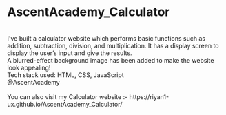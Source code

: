 # AscentAcademy_Calculator
<br>
I've built a calculator website which performs basic functions such as addition, subtraction, division, and multiplication. It has a display screen to display the user’s input and give the results. 
<br>
A blurred-effect background image has been added to make the website look appealing!
<br>
Tech stack used: HTML, CSS, JavaScript
<br>
@AscentAcademy
<br><br>
You can also visit my Calculator website :- https://riyan1-ux.github.io/AscentAcademy_Calculator/
